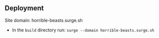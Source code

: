 ## Deployment
Site domain: horrible-beasts.surge.sh

- In the `build` directory run:
`surge --domain horrible-beasts.surge.sh`
